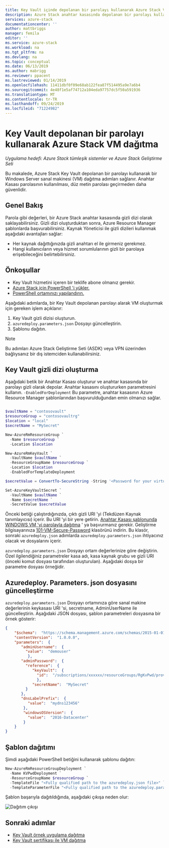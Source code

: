 ```yaml
---
title: Key Vault içinde depolanan bir parolayı kullanarak Azure Stack VM dağıtma | Microsoft Docs
description: Azure Stack anahtar kasasında depolanan bir parolayı kullanarak bir VM dağıtmayı öğrenin.
services: azure-stack
documentationcenter: ''
author: mattbriggs
manager: femila
editor: ''
ms.service: azure-stack
ms.workload: na
ms.tgt_pltfrm: na
ms.devlang: na
ms.topic: conceptual
ms.date: 06/13/2019
ms.author: mabrigg
ms.reviewer: ppacent
ms.lastreviewed: 01/14/2019
ms.openlocfilehash: 11411dbf0f09e68ab122fea87f514495a9e7a6b4
ms.sourcegitcommit: 4e48f1e5af74712a104eda97757dc5f50a591936
ms.translationtype: MT
ms.contentlocale: tr-TR
ms.lasthandoff: 09/24/2019
ms.locfileid: "71224982"
---
```

# <a name="deploy-an-azure-stack-vm-using-a-password-stored-in-key-vault"></a>Key Vault depolanan bir parolayı kullanarak Azure Stack VM dağıtma

*Uygulama hedefi: Azure Stack tümleşik sistemler ve Azure Stack Geliştirme Seti*

Bu makalede, Azure Stack Key Vault depolanan bir parolayı kullanarak bir Windows Server sanal makinesi (VM) dağıtma adımları sağlanır. Anahtar Kasası parolasının kullanılması, düz metin parolası geçirmeden daha güvenlidir.

## <a name="overview"></a>Genel Bakış

Parola gibi değerleri, bir Azure Stack anahtar kasasında gizli dizi olarak saklayabilirsiniz. Gizli dizi oluşturduktan sonra, Azure Resource Manager şablonlarda başvurabilirsiniz. Kaynak Yöneticisi ile gizli dizileri kullanmak aşağıdaki avantajları sağlar:

* Her kaynak dağıttığınızda gizli anahtarı el ile girmeniz gerekmez.
* Hangi kullanıcıların veya hizmet sorumlularının gizli bir parolaya erişebileceğini belirtebilirsiniz.

## <a name="prerequisites"></a>Önkoşullar

* Key Vault hizmetini içeren bir teklife abone olmanız gerekir.
* [Azure Stack için PowerShell 'i yükler.](../operator/azure-stack-powershell-install.md)
* [PowerShell ortamınızı yapılandırın.](azure-stack-powershell-configure-user.md)

Aşağıdaki adımlarda, bir Key Vault depolanan parolayı alarak VM oluşturmak için gereken işlem açıklanır:

1. Key Vault gizli dizisi oluşturun.
2. `azuredeploy.parameters.json` Dosyayı güncelleştirin.
3. Şablonu dağıtın.

> [!NOTE]  
> Bu adımları Azure Stack Geliştirme Seti (ASDK) veya VPN üzerinden bağlıysanız bir dış istemciden kullanabilirsiniz.

## <a name="create-a-key-vault-secret"></a>Key Vault gizli dizi oluşturma

Aşağıdaki betik bir Anahtar Kasası oluşturur ve anahtar kasasında bir parolayı gizli olarak depolar. Anahtar kasasını oluştururken parametresini kullanın. `-EnabledForDeployment` Bu parametre, anahtar kasasının Azure Resource Manager şablonlarından başvurulduğundan emin olmanızı sağlar.

```powershell

$vaultName = "contosovault"
$resourceGroup = "contosovaultrg"
$location = "local"
$secretName = "MySecret"

New-AzureRmResourceGroup `
  -Name $resourceGroup `
  -Location $location

New-AzureRmKeyVault `
  -VaultName $vaultName `
  -ResourceGroupName $resourceGroup `
  -Location $location
  -EnabledForTemplateDeployment

$secretValue = ConvertTo-SecureString -String '<Password for your virtual machine>' -AsPlainText -Force

Set-AzureKeyVaultSecret `
  -VaultName $vaultName `
  -Name $secretName `
  -SecretValue $secretValue

```

Önceki betiği çalıştırdığınızda, çıktı gizli URI 'yi (Tekdüzen Kaynak tanımlayıcısı) içerir. Bu URI 'yi bir yere getirin. [Anahtar Kasası şablonunda WINDOWS VM 'yi parolayla dağıtma](https://github.com/Azure/AzureStack-QuickStart-Templates/tree/master/101-vm-windows-create-passwordfromkv) ' ya başvurmanız gerekir. Geliştirme bilgisayarınıza [101-VM-Secure-Password](https://github.com/Azure/AzureStack-QuickStart-Templates/tree/master/101-vm-windows-create-passwordfromkv) klasörünü indirin. Bu klasör, sonraki `azuredeploy.json` adımlarda `azuredeploy.parameters.json` ihtiyacınız olacak ve dosyalarını içerir.

`azuredeploy.parameters.json` Dosyayı ortam değerlerinize göre değiştirin. Özel ilgilendiğiniz parametreler kasa adı, kasa kaynak grubu ve gizli URI (önceki komut dosyası tarafından oluşturulan). Aşağıdaki dosya bir parametre dosyası örneğidir.

## <a name="update-the-azuredeployparametersjson-file"></a>Azuredeploy. Parameters. json dosyasını güncelleştirme

`azuredeploy.parameters.json` Dosyayı ortamınıza göre sanal makine değerlerinin keykasası URI 'si, secretname, AdminUserName ile güncelleştirin. Aşağıdaki JSON dosyası, şablon parametreleri dosyasına bir örnek gösterir:

```json
{
    "$schema":  "https://schema.management.azure.com/schemas/2015-01-01/deploymentParameters.json#",
    "contentVersion":  "1.0.0.0",
    "parameters":  {
       "adminUsername":  {
         "value":  "demouser"
          },
       "adminPassword":  {
         "reference":  {
            "keyVault":  {
              "id":  "/subscriptions/xxxxxx/resourceGroups/RgKvPwd/providers/Microsoft.KeyVault/vaults/KvPwd"
              },
            "secretName":  "MySecret"
         }
       },
       "dnsLabelPrefix":  {
          "value":  "mydns123456"
        },
        "windowsOSVersion":  {
          "value":  "2016-Datacenter"
        }
    }
}

```

## <a name="template-deployment"></a>Şablon dağıtımı

Şimdi aşağıdaki PowerShell betiğini kullanarak şablonu dağıtın:

```powershell  
New-AzureRmResourceGroupDeployment `
  -Name KVPwdDeployment `
  -ResourceGroupName $resourceGroup `
  -TemplateFile "<Fully qualified path to the azuredeploy.json file>" `
  -TemplateParameterFile "<Fully qualified path to the azuredeploy.parameters.json file>"
```

Şablon başarıyla dağıtıldığında, aşağıdaki çıkışa neden olur:

![Dağıtım çıkışı](media/azure-stack-key-vault-deploy-vm-with-secret/deployment-output.png)

## <a name="next-steps"></a>Sonraki adımlar

* [Key Vault örnek uygulama dağıtma](azure-stack-key-vault-sample-app.md)
* [Key Vault sertifikası ile VM dağıtma](azure-stack-key-vault-push-secret-into-vm.md)

